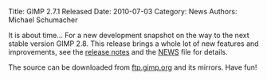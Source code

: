 Title: GIMP 2.7.1 Released
Date: 2010-07-03
Category: News
Authors: Michael Schumacher

It is about time... For a new development snapshot on the way to the next stable version GIMP 2.8. This release brings a whole lot of new features and improvements, see the [release notes](http://gimp.org/release-notes/gimp-2.7.html) and the [NEWS](https://web.archive.org/web/20110417075931/http://git.gnome.org/cgit/gimp/tree/NEWS) file for details.

The source can be downloaded from [ftp.gimp.org](http://gimp.org/downloads/#mirrors) and its mirrors. Have fun! 